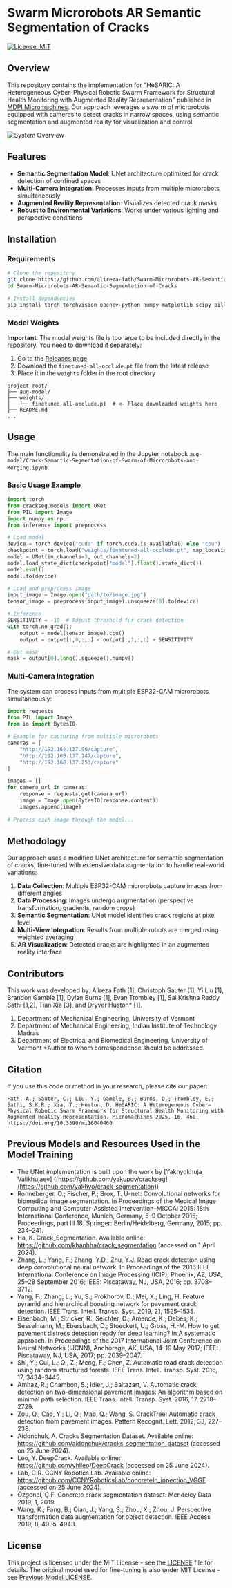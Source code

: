 # Swarm Microrobots AR Semantic Segmentation of Cracks

[![License: MIT](https://img.shields.io/badge/License-MIT-yellow.svg)](https://opensource.org/licenses/MIT)

## Overview

This repository contains the implementation for "HeSARIC: A Heterogeneous Cyber–Physical Robotic Swarm Framework for Structural Health Monitoring with Augmented Reality Representation" published in [MDPI Micromachines](https://www.mdpi.com/2072-666X/16/4/460). Our approach leverages a swarm of microrobots equipped with cameras to detect cracks in narrow spaces, using semantic segmentation and augmented reality for visualization and control.

![System Overview](https://www.mdpi.com/micromachines/micromachines-16-00460/article_deploy/html/images/micromachines-16-00460-g018-550.jpg)

## Features

- **Semantic Segmentation Model**: UNet architecture optimized for crack detection of confined spaces
- **Multi-Camera Integration**: Processes inputs from multiple microrobots simultaneously
- **Augmented Reality Representation**: Visualizes detected crack masks
- **Robust to Environmental Variations**: Works under various lighting and perspective conditions

## Installation

### Requirements

```bash
# Clone the repository
git clone https://github.com/alireza-fath/Swarm-Microrobots-AR-Semantic-Segmentation-of-Cracks.git
cd Swarm-Microrobots-AR-Semantic-Segmentation-of-Cracks

# Install dependencies
pip install torch torchvision opencv-python numpy matplotlib scipy pillow requests
```

### Model Weights

**Important**: The model weights file is too large to be included directly in the repository. You need to download it separately:

1. Go to the [Releases page](https://github.com/alireza-fath/Swarm-Microrobots-AR-Semantic-Segmentation-of-Cracks/releases)
2. Download the `finetuned-all-occlude.pt` file from the latest release
3. Place it in the `weights` folder in the root directory

```
project-root/
├── aug-model/
├── weights/
│   └── finetuned-all-occlude.pt  # <- Place downloaded weights here
├── README.md
...
```

## Usage

The main functionality is demonstrated in the Jupyter notebook `aug-model/Crack-Semantic-Segmentation-of-Swarm-of-Microrobots-and-Merging.ipynb`.

### Basic Usage Example

```python
import torch
from crackseg.models import UNet
from PIL import Image
import numpy as np
from inference import preprocess

# Load model
device = torch.device("cuda" if torch.cuda.is_available() else "cpu")
checkpoint = torch.load("weights/finetuned-all-occlude.pt", map_location=device)
model = UNet(in_channels=3, out_channels=2)
model.load_state_dict(checkpoint["model"].float().state_dict())
model.eval()
model.to(device)

# Load and preprocess image
input_image = Image.open("path/to/image.jpg")
tensor_image = preprocess(input_image).unsqueeze(0).to(device)

# Inference
SENSITIVITY = -10  # Adjust threshold for crack detection
with torch.no_grad():
    output = model(tensor_image).cpu()
    output = output[:,0,:,:] < output[:,1,:,:] + SENSITIVITY

# Get mask
mask = output[0].long().squeeze().numpy()
```

### Multi-Camera Integration

The system can process inputs from multiple ESP32-CAM microrobots simultaneously:

```python
import requests
from PIL import Image
from io import BytesIO

# Example for capturing from multiple microrobots
cameras = [
    "http://192.168.137.96/capture",
    "http://192.168.137.147/capture",
    "http://192.168.137.253/capture"
]

images = []
for camera_url in cameras:
    response = requests.get(camera_url)
    image = Image.open(BytesIO(response.content))
    images.append(image)
    
# Process each image through the model...
```

## Methodology

Our approach uses a modified UNet architecture for semantic segmentation of cracks, fine-tuned with extensive data augmentation to handle real-world variations:

1. **Data Collection**: Multiple ESP32-CAM microrobots capture images from different angles
2. **Data Processing**: Images undergo augmentation (perspective transformation, gradients, random crops)
3. **Semantic Segmentation**: UNet model identifies crack regions at pixel level
4. **Multi-View Integration**: Results from multiple robots are merged using weighted averaging
5. **AR Visualization**: Detected cracks are highlighted in an augmented reality interface

## Contributors

This work was developed by:
Alireza Fath [1], Christoph Sauter [1], Yi Liu [1], Brandon Gamble [1], Dylan Burns [1], Evan Trombley [1], Sai Krishna Reddy Sathi [1,2], Tian Xia [3], and Dryver Huston* [1].

1. Department of Mechanical Engineering, University of Vermont
2. Department of Mechanical Engineering, Indian Institute of Technology Madras
3. Department of Electrical and Biomedical Engineering, University of Vermont
*Author to whom correspondence should be addressed.


## Citation

If you use this code or method in your research, please cite our paper:

```
Fath, A.; Sauter, C.; Liu, Y.; Gamble, B.; Burns, D.; Trombley, E.; Sathi, S.K.R.; Xia, T.; Huston, D. HeSARIC: A Heterogeneous Cyber–Physical Robotic Swarm Framework for Structural Health Monitoring with Augmented Reality Representation. Micromachines 2025, 16, 460. https://doi.org/10.3390/mi16040460
```

## Previous Models and Resources Used in the Model Training

- The UNet implementation is built upon the work by [Yakhyokhuja Valikhujaev] ([https://github.com/yakupov/crackseg](https://github.com/yakhyo/crack-segmentation))
- Ronneberger, O.; Fischer, P.; Brox, T. U-net: Convolutional networks for biomedical image segmentation. In Proceedings of the Medical Image Computing and Computer-Assisted Intervention–MICCAI 2015: 18th International Conference, Munich, Germany, 5–9 October 2015; Proceedings, part III 18. Springer: Berlin/Heidelberg, Germany, 2015; pp. 234–241. 
- Ha, K. Crack_Segmentation. Available online: https://github.com/khanhha/crack_segmentation (accessed on 1 April 2024).
- Zhang, L.; Yang, F.; Zhang, Y.D.; Zhu, Y.J. Road crack detection using deep convolutional neural network. In Proceedings of the 2016 IEEE International Conference on Image Processing (ICIP), Phoenix, AZ, USA, 25–28 September 2016; IEEE: Piscataway, NJ, USA, 2016; pp. 3708–3712. 
- Yang, F.; Zhang, L.; Yu, S.; Prokhorov, D.; Mei, X.; Ling, H. Feature pyramid and hierarchical boosting network for pavement crack detection. IEEE Trans. Intell. Transp. Syst. 2019, 21, 1525–1535. 
- Eisenbach, M.; Stricker, R.; Seichter, D.; Amende, K.; Debes, K.; Sesselmann, M.; Ebersbach, D.; Stoeckert, U.; Gross, H.-M. How to get pavement distress detection ready for deep learning? In A systematic approach. In Proceedings of the 2017 International Joint Conference on Neural Networks (IJCNN), Anchorage, AK, USA, 14–19 May 2017; IEEE: Piscataway, NJ, USA, 2017; pp. 2039–2047. 
- Shi, Y.; Cui, L.; Qi, Z.; Meng, F.; Chen, Z. Automatic road crack detection using random structured forests. IEEE Trans. Intell. Transp. Syst. 2016, 17, 3434–3445. 
- Amhaz, R.; Chambon, S.; Idier, J.; Baltazart, V. Automatic crack detection on two-dimensional pavement images: An algorithm based on minimal path selection. IEEE Trans. Intell. Transp. Syst. 2016, 17, 2718–2729. 
- Zou, Q.; Cao, Y.; Li, Q.; Mao, Q.; Wang, S. CrackTree: Automatic crack detection from pavement images. Pattern Recognit. Lett. 2012, 33, 227–238. 
- Aidonchuk, A. Cracks Segmentation Dataset. Available online: https://github.com/aidonchuk/cracks_segmentation_dataset (accessed on 25 June 2024).
- Leo, Y. DeepCrack. Available online: https://github.com/yhlleo/DeepCrack (accessed on 25 June 2024).
- Lab, C.R. CCNY Robotics Lab. Available online: https://github.com/CCNYRoboticsLab/concreteIn_inpection_VGGF (accessed on 25 June 2024).
- Özgenel, Ç.F. Concrete crack segmentation dataset. Mendeley Data 2019, 1, 2019. 
- Wang, K.; Fang, B.; Qian, J.; Yang, S.; Zhou, X.; Zhou, J. Perspective transformation data augmentation for object detection. IEEE Access 2019, 8, 4935–4943. 

## License

This project is licensed under the MIT License - see the [LICENSE](LICENSE) file for details.
The original model used for fine-tuning is also under MIT License - see [Previous Model LICENSE](aug-model/Previous%20Model%20LICENSE).
